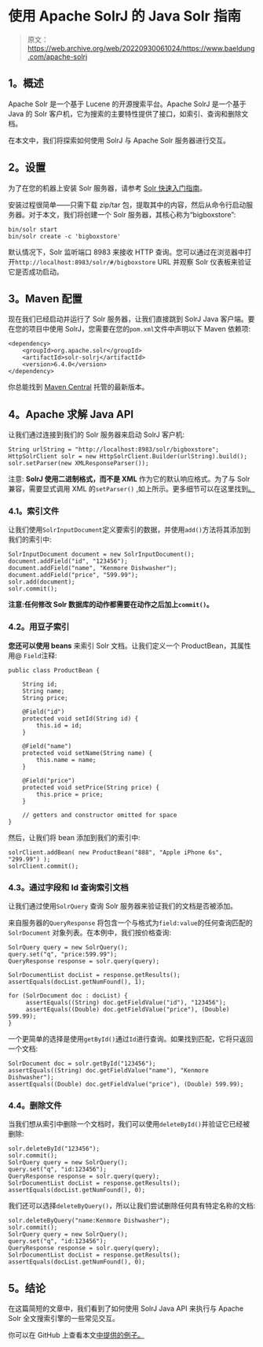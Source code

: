 # 使用 Apache SolrJ 的 Java Solr 指南

> 原文：<https://web.archive.org/web/20220930061024/https://www.baeldung.com/apache-solrj>

## **1。概述**

Apache Solr 是一个基于 Lucene 的开源搜索平台。Apache SolrJ 是一个基于 Java 的 Solr 客户机，它为搜索的主要特性提供了接口，如索引、查询和删除文档。

在本文中，我们将探索如何使用 SolrJ 与 Apache Solr 服务器进行交互。

## **2。设置**

为了在您的机器上安装 Solr 服务器，请参考 [Solr 快速入门指南](https://web.archive.org/web/20220521220323/https://lucene.apache.org/solr/quickstart.html)。

安装过程很简单——只需下载 zip/tar 包，提取其中的内容，然后从命令行启动服务器。对于本文，我们将创建一个 Solr 服务器，其核心称为“bigboxstore”:

```
bin/solr start
bin/solr create -c 'bigboxstore'
```

默认情况下，Solr 监听端口 8983 来接收 HTTP 查询。您可以通过在浏览器中打开`http://localhost:8983/solr/#/bigboxstore` URL 并观察 Solr 仪表板来验证它是否成功启动。

## **3。Maven 配置**

现在我们已经启动并运行了 Solr 服务器，让我们直接跳到 SolrJ Java 客户端。要在您的项目中使用 SolrJ，您需要在您的`pom.xml`文件中声明以下 Maven 依赖项:

```
<dependency>
    <groupId>org.apache.solr</groupId>
    <artifactId>solr-solrj</artifactId>
    <version>6.4.0</version>
</dependency>
```

你总能找到 [Maven Central](https://web.archive.org/web/20220521220323/https://search.maven.org/classic/#search%7Cga%7C1%7Cg%3A%22org.apache.solr%22%20a%3A%22solr-solrj%22) 托管的最新版本。

## **4。Apache 求解 Java API**

让我们通过连接到我们的 Solr 服务器来启动 SolrJ 客户机:

```
String urlString = "http://localhost:8983/solr/bigboxstore";
HttpSolrClient solr = new HttpSolrClient.Builder(urlString).build();
solr.setParser(new XMLResponseParser());
```

注意: **SolrJ 使用二进制格式，而不是 XML** 作为它的默认响应格式。为了与 Solr 兼容，需要显式调用 XML 的`setParser()` ,如上所示。更多细节可以在这里找到[。](https://web.archive.org/web/20220521220323/https://cwiki.apache.org/confluence/display/solr/Using+SolrJ)

### **4.1。索引文件**

让我们使用`SolrInputDocument`定义要索引的数据，并使用`add()`方法将其添加到我们的索引中:

```
SolrInputDocument document = new SolrInputDocument();
document.addField("id", "123456");
document.addField("name", "Kenmore Dishwasher");
document.addField("price", "599.99");
solr.add(document);
solr.commit();
```

**注意:任何修改 Solr 数据库的动作都需要在动作之后加上`commit()`。**

### **4.2。用豆子索引**

**您还可以使用 beans** 来索引 Solr 文档。让我们定义一个 ProductBean，其属性用@ `Field`注释:

```
public class ProductBean {

    String id;
    String name;
    String price;

    @Field("id")
    protected void setId(String id) {
        this.id = id;
    }

    @Field("name")
    protected void setName(String name) {
        this.name = name;
    }

    @Field("price")
    protected void setPrice(String price) {
        this.price = price;
    }

    // getters and constructor omitted for space
}
```

然后，让我们将 bean 添加到我们的索引中:

```
solrClient.addBean( new ProductBean("888", "Apple iPhone 6s", "299.99") );
solrClient.commit();
```

### **4.3。通过字段和 Id 查询索引文档**

让我们通过使用`SolrQuery` 查询 Solr 服务器来验证我们的文档是否被添加。

来自服务器的`QueryResponse` 将包含一个与格式为`field:value`的任何查询匹配的 `SolrDocument` 对象列表。在本例中，我们按价格查询:

```
SolrQuery query = new SolrQuery();
query.set("q", "price:599.99");
QueryResponse response = solr.query(query);

SolrDocumentList docList = response.getResults();
assertEquals(docList.getNumFound(), 1);

for (SolrDocument doc : docList) {
     assertEquals((String) doc.getFieldValue("id"), "123456");
     assertEquals((Double) doc.getFieldValue("price"), (Double) 599.99);
}
```

一个更简单的选择是使用`getById()`通过`Id`进行查询。如果找到匹配，它将只返回一个文档:

```
SolrDocument doc = solr.getById("123456");
assertEquals((String) doc.getFieldValue("name"), "Kenmore Dishwasher");
assertEquals((Double) doc.getFieldValue("price"), (Double) 599.99);
```

### 4.4。删除文件

当我们想从索引中删除一个文档时，我们可以使用`deleteById()`并验证它已经被删除:

```
solr.deleteById("123456");
solr.commit();
SolrQuery query = new SolrQuery();
query.set("q", "id:123456");
QueryResponse response = solr.query(query);
SolrDocumentList docList = response.getResults();
assertEquals(docList.getNumFound(), 0);
```

我们还可以选择`deleteByQuery()`，所以让我们尝试删除任何具有特定名称的文档:

```
solr.deleteByQuery("name:Kenmore Dishwasher");
solr.commit();
SolrQuery query = new SolrQuery();
query.set("q", "id:123456");
QueryResponse response = solr.query(query);
SolrDocumentList docList = response.getResults();
assertEquals(docList.getNumFound(), 0);
```

## **5。结论**

在这篇简短的文章中，我们看到了如何使用 SolrJ Java API 来执行与 Apache Solr 全文搜索引擎的一些常见交互。

你可以在 GitHub 上查看本文[中提供的例子。](https://web.archive.org/web/20220521220323/https://github.com/eugenp/tutorials/tree/master/apache-libraries)